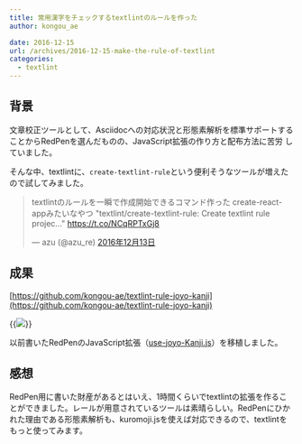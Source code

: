 ```yaml
---
title: 常用漢字をチェックするtextlintのルールを作った
author: kongou_ae
date: 2016-12-15
url: /archives/2016-12-15-make-the-rule-of-textlint
categories:
  - textlint
---
```


## 背景



文章校正ツールとして、Asciidocへの対応状況と形態素解析を標準サポートすることからRedPenを選んだものの、JavaScript拡張の作り方と配布方法に苦労
していました。

そんな中、textlintに、`create-textlint-rule`という便利そうなツールが増えたので試してみました。

<blockquote class="twitter-tweet" data-lang="ja"><p lang="ja" dir="ltr">textlintのルールを一瞬で作成開始できるコマンド作った create-react-appみたいなやつ &quot;textlint/create-textlint-rule: Create textlint rule projec…&quot; <a href="https://t.co/NCqRPTxGj8">https://t.co/NCqRPTxGj8</a></p>&mdash; azu (@azu_re) <a href="https://twitter.com/azu_re/status/808675156495253505">2016年12月13日</a></blockquote>
<script async src="//platform.twitter.com/widgets.js" charset="utf-8"></script>

## 成果

[https://github.com/kongou-ae/textlint-rule-joyo-kanji](https://github.com/kongou-ae/textlint-rule-joyo-kanji)

{{<img src="https://aimless.jp/blog/images/2016-12-15-001.png">}}

以前書いたRedPenのJavaScript拡張（[use-joyo-Kanji.js](https://github.com/kongou-ae/redpen-validator/blob/master/use-joyo-Kanji.js)）を移植しました。

## 感想

RedPen用に書いた財産があるとはいえ、1時間くらいでtextlintの拡張を作ることができました。レールが用意されているツールは素晴らしい。RedPenにひかれた理由である形態素解析も、kuromoji.jsを使えば対応できるので、textlintをもっと使ってみます。
